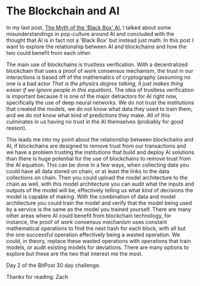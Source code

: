 # The Blockchain and AI

In my last post, [The Myth of the 'Black Box' AI](https://www.bitpost.app/u/zachrobertson/the-myth-of-the-black-box-ai-WJaCmu), I talked about some misunderstandings in pop-culture around AI and concluded with the thought that AI is in fact not a 'Black Box' but instead just math. In this post I want to explore the relationship between AI and blockchains and how the two could benefit from each other.

The main use of blockchains is trustless verification. With a decentralized blockchain that uses a proof of work consensus mechanism, the trust in our interactions is based off of the mathematics of cryptography (assuming no one is a bad actor *That is the physics degree talking, it just makes thing easier if we ignore people in this equation*). The idea of trustless verification is important because it is one of the major detractors for AI right now, specifically the use of deep neural networks. We do not trust the institutions that created the models, we do not know what data they used to train them, and we do not know what kind of predictions they make. All of this culminates in us having no trust in the AI themselves (probably for good reason).

This leads me into my point about the relationship between blockchains and AI, if blockchains are designed to remove trust from our transactions and we have a problem trusting the institutions that build and deploy AI solutions than there is huge potential for the use of blockchains to remove trust from the AI equation. This can be done in a few ways, when collecting data you could have all data stored on chain, or at least the links to the data collections on chain. Then you could upload the model architecture to the chain as well,  with this model architecture you can audit what the inputs and outputs of the model will be, effectively telling us what *kind* of decisions the model is capable of making. With the combination of data and model architecture you could train the model and verify that the model being used by a service is the same as the model you trained yourself. There are many other areas where AI could benefit from blockchain technology, for instance, the proof of work consensus mechanism uses constant mathematical operations to find the next hash for each block, with all but the one successful operation effectively being a wasted operation. We could, in theory, replace these wasted operations with operations that train models, or audit existing models for deviations. There are many options to explore but these are the two that interest me the most.

Day 2 of the BitPost 30 day challenge.

Thanks for reading.
Zach
